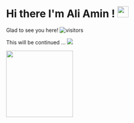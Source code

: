 
# Hi there I'm Ali Amin ! <img src="https://raw.githubusercontent.com/MartinHeinz/MartinHeinz/master/wave.gif" width="30px">
Glad to see you here! ![visitors](https://visitor-badge.glitch.me/badge?page_id=${your.ali-tm-amin}.${your.abumarwa})

This will be continued ...
![](https://img.shields.io/badge/<WORD_ON_LEFT>-<WORD_ON_RIGHT>-informational?style=flat&logo=<LOGO_NAME>&logoColor=white&color=2bbc8a)


<img height="180em" src="https://github-readme-stats.vercel.app/api?username=ali-tm-amin&show_icons=true&hide_border=true&&count_private=true&include_all_commits=true" />
